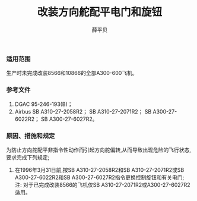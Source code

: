 ﻿---
amendno: 39-1555  
cadno: CAD1996-MULT-04  
title: 改装方向舵配平电门和旋钮  
publishdate: 1996-02-02  
effdate: 1996-02-03  
acmodels: ["A300"]  
tags: []  
engs: []  
pns: []  
mfrs: ["AIRBUS"]  
admins: 华东管理局  
author: 薛平贝  
---
  
### 适用范围  
生产时未完成改装8566和10866的全部A300-600飞机。  
  
<!--more-->  
### 参考文件  
  1. DGAC 95-246-193(B)；  
  2. Airbus SB A310-27-2058R2；  SB A310-27-2071R2；  SB A300-27-6022R2；  SB A300-27-6027R2。  
  
### 原因、措施和规定  

  为防止方向舵配平非指令性动作而引起方向舵偏转,从而导致出现危险的飞行状态,要求完成下列规定;  
  1. 在1996年3月31日前,按SB A310-27-2058R2和SB A310-27-2071R2或SB A300-27-6022R2和SB A300-27-6027R2指令更换控制旋钮和有关电门;  
注: 对于已完成改装8566的飞机仅SB A310-27-2071R2或A300-27-6027R2适用。  
